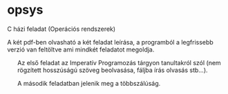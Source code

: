 # opsys
<p>C házi feladat (Operációs rendszerek)</p>
<p>A két pdf-ben olvasható a két feladat leírása, a programból a legfrissebb verzió van feltöltve ami mindkét feladatot megoldja.</p>
<ul>Az első feladat az Imperatív Programozás tárgyon tanultakról szól (nem rögzített hosszúságú szöveg beolvasása, fáljba írás olvasás stb...).</ul>
<ul>A második feladatban jelenik meg a többszálúság.</ul>
